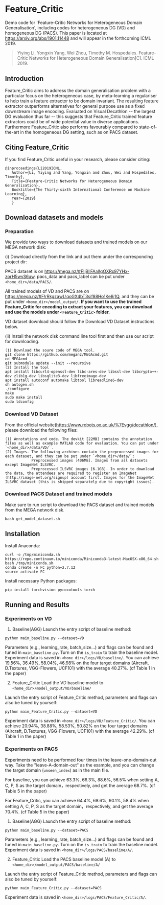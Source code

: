 # Feature_Critic
Demo code for 'Feature-Critic Networks for Heterogeneous Domain Generalisation', including codes for heterogeneous DG (VD) and homogeneous DG (PACS).
This paper is located at https://arxiv.org/abs/1901.11448 and will appear in the forthcoming ICML 2019.

>  Yiying Li, Yongxin Yang, Wei Zhou, Timothy M. Hospedales. Feature-Critic Networks for Heterogeneous Domain Generalisation[C]. ICML 2019.

## Introduction
Feature_Critic aims to address the domain generalisation problem with a particular focus on the heterogeneous case, by meta-learning a regulariser to help train a feature extractor to be domain invariant. The resulting feature extractor outperforms alternatives for general purpose use as a fixed downstream image encoding. Evaluated on Visual Decathlon -- the largest DG evaluation thus far -- this suggests that Feature_Critic trained feature extractors could be of wide potential value in diverse applications. Furthermore Feature_Critic also performs favourably compared to state-of-the-art in the homogeneous DG setting, such as on PACS dataset.

## Citing Feature_Critic
If you find Feature_Critic useful in your research, please consider citing:
 ```
 @inproceedings{Li2019ICML,
    Author={Li, Yiying and Yang, Yongxin and Zhou, Wei and Hospedales, Timothy},
    Title={Feature-Critic Networks for Heterogeneous Domain Generalisation},
    Booktitle={The Thirty-sixth International Conference on Machine Learning},
    Year={2019}
    }
 ```
 
 ## Download datasets and models
 
 ### Preparation
We provide two ways to download datasets and trained models on our MEGA network disk:

(i) Download directly from the link and put them under the corresponding project dir:

PACS dataset is on  https://mega.nz/#F!jBllFAaI!gOXRx97YHx-zorH5wvS6uw. pacs_data and pacs_label can be put under ```<home_dir>/data/PACS/```.

All trained models of VD and PACS are on  https://mega.nz/#F!rRkgzawL!qoGX4bT3sif88Ho1Ke8j1Q, and they can be put under `<home_dir>/model_output/`. **If you want to use the trained Feature_Critic for encoding to extract your features, you can download and use the models under ```<Feature_Critic>``` folder.**

VD dataset download should follow the Download VD Dataset instructions below.

(ii) Install the network disk command line tool first and then use our script for downloading.
```
(1) Download the soure code of MEGA tool.
git clone https://github.com/meganz/MEGAcmd.git
cd MEGAcmd
git submodule update --init --recursive
(2) Install the tool
apt install libcurl4-openssl-dev libc-ares-dev libssl-dev libcrypto++-dev zlib1g-dev libsqlite3-dev libfreeimage-dev
apt install autoconf automake libtool libreadline6-dev
sh autogen.sh
./configure
make
sudo make install
sudo ldconfig
```

### Download VD Dataset
From the official website(https://www.robots.ox.ac.uk/%7Evgg/decathlon/), please download the following files:
```
(1) Annotations and code. The devkit [22MB] contains the annotation files as well as example MATLAB code for evaluation. You can put under `<home_dir>/data/VD/`.
(2) Images. The following archives contain the preprocessed images for each dataset, and they can be put under `<home_dir>/data/`:
            Preprocessed images [406MB]. Images from all datasets except ImageNet ILSVRC.
            Preprocessed ILSVRC images [6.1GB]. In order to download the data, the attendees are required to register an ImageNet (http://image-net.org/signup) account first. Images for the ImageNet ILSVRC dataset (this is shipped separately due to copyright issues).
```

### Download PACS Dataset and trained models
Make sure to run script to download the PACS dataset and trained models from the MEGA network disk.
 ```
 bash get_model_dataset.sh
 ```

## Installation

Install Anaconda:
```
curl -o /tmp/miniconda.sh https://repo.continuum.io/miniconda/Miniconda3-latest-MacOSX-x86_64.sh
bash /tmp/miniconda.sh
conda create -n FC python=2.7.12
source activate FC
```
Install necessary Python packages:
```
pip install torchvision pycocotools torch
```

## Running and Results

### Experiments on VD
1. Baseline(AGG)
Launch the entry script of baseline method:
```
python main_baseline.py --dataset=VD
```
Parameters (e.g., learning_rate, batch_size...) and flags can be found and tuned in `main_baseline.py`. Turn on the `is_train` to train the baseline model.
Experiment data is saved in `<home_dir>/logs/VD/baseline/`. You can achieve 19.56%, 36.49%, 58.04%, 46.98% on the four target domains (Aircraft, D.Textures, VGG-Flowers, UCF101) with the average 40.27%. (cf Table 1 in the paper)

2. Feature_Critic
Load the VD baseline model to `<home_dir>/model_output/VD/baseline/`

Launch the entry script of Feature_Critic method, parameters and flags can also be tuned by yourself:
```
python main_Feature_Critic.py --dataset=VD
```
Experiment data is saved in `<home_dir>/logs/VD/Feature_Critic/`. You can achieve 20.94%, 38.88%, 58.53%, 50.82% on the four target domains (Aircraft, D.Textures, VGG-Flowers, UCF101) with the average 42.29%. (cf Table 1 in the paper)


### Experiments on PACS
Experiments need to be performed four times in the leave-one-domain-out way. Take the "leave-A-domain-out" as the example, and you can change the target domain (`unseen_index`) as in the main file.

For baseline, you can achieve 63.3%, 66.3%, 88.6%, 56.5% when setting A, C, P, S as the target domain，respectively, and get the average 68.7%. (cf Table 5 in the paper)

For Feature_Critic, you can achieve 64.4%, 68.6%, 90.1%, 58.4% when setting A, C, P, S as the target domain，respectively, and get the average 70.4%. (cf Table 5 in the paper)

1. Baseline(AGG)
Launch the entry script of baseline method:
```
python main_baseline.py --dataset=PACS
```
Parameters (e.g., learning_rate, batch_size...) and flags can be found and tuned in `main_baseline.py`. Turn on the `is_train` to train the baseline model.
Experiment data is saved in `<home_dir>/logs/PACS/baseline/A/`. 

2. Feature_Critic
Load the PACS baseline model (A) to `<home_dir>/model_output/PACS/baseline/A/`

Launch the entry script of Feature_Critic method, parameters and flags can also be tuned by yourself:
```
python main_Feature_Critic.py --dataset=PACS
```
Experiment data is saved in `<home_dir>/logs/PACS/Feature_Critic/A/`.


